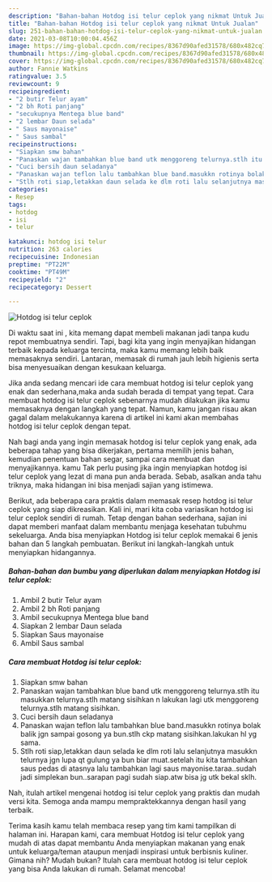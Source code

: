 ```yaml
---
description: "Bahan-bahan Hotdog isi telur ceplok yang nikmat Untuk Jualan"
title: "Bahan-bahan Hotdog isi telur ceplok yang nikmat Untuk Jualan"
slug: 251-bahan-bahan-hotdog-isi-telur-ceplok-yang-nikmat-untuk-jualan
date: 2021-03-08T10:00:04.456Z
image: https://img-global.cpcdn.com/recipes/8367d90afed31578/680x482cq70/hotdog-isi-telur-ceplok-foto-resep-utama.jpg
thumbnail: https://img-global.cpcdn.com/recipes/8367d90afed31578/680x482cq70/hotdog-isi-telur-ceplok-foto-resep-utama.jpg
cover: https://img-global.cpcdn.com/recipes/8367d90afed31578/680x482cq70/hotdog-isi-telur-ceplok-foto-resep-utama.jpg
author: Fannie Watkins
ratingvalue: 3.5
reviewcount: 9
recipeingredient:
- "2 butir Telur ayam"
- "2 bh Roti panjang"
- "secukupnya Mentega blue band"
- "2 lembar Daun selada"
- " Saus mayonaise"
- " Saus sambal"
recipeinstructions:
- "Siapkan smw bahan"
- "Panaskan wajan tambahkan blue band utk menggoreng telurnya.stlh itu masukkan telurnya.stlh matang sisihkan n lakukan lagi utk menggoreng telurnya.stlh matang sisihkan."
- "Cuci bersih daun seladanya"
- "Panaskan wajan teflon lalu tambahkan blue band.masukkn rotinya bolak balik jgn sampai gosong ya bun.stlh ckp matang sisihkan.lakukan hl yg sama."
- "Stlh roti siap,letakkan daun selada ke dlm roti lalu selanjutnya masukkn telurnya jgn lupa qt gulung ya bun biar muat.setelah itu kita tambahkan saus pedas di atasnya lalu tambahkan lagi saus mayonise.taraa..sudah jadi simplekan bun..sarapan pagi sudah siap.atw bisa jg utk bekal sklh."
categories:
- Resep
tags:
- hotdog
- isi
- telur

katakunci: hotdog isi telur 
nutrition: 263 calories
recipecuisine: Indonesian
preptime: "PT22M"
cooktime: "PT49M"
recipeyield: "2"
recipecategory: Dessert

---
```



![Hotdog isi telur ceplok](https://img-global.cpcdn.com/recipes/8367d90afed31578/680x482cq70/hotdog-isi-telur-ceplok-foto-resep-utama.jpg)

Di waktu  saat ini , kita memang dapat membeli makanan jadi tanpa kudu repot membuatnya sendiri. Tapi, bagi kita yang ingin menyajikan hidangan terbaik kepada keluarga tercinta, maka kamu memang lebih baik memasaknya sendiri. Lantaran, memasak di rumah jauh lebih higienis serta bisa menyesuaikan dengan kesukaan keluarga.

Jika anda sedang mencari ide cara membuat hotdog isi telur ceplok yang enak dan sederhana,maka anda sudah berada di tempat yang tepat. Cara membuat hotdog isi telur ceplok  sebenarnya mudah dilakukan jika kamu memasaknya dengan langkah yang tepat. Namun, kamu jangan risau akan gagal dalam melakukannya 
karena di artikel ini kami akan membahas hotdog isi telur ceplok dengan tepat.  



Nah bagi anda yang ingin memasak hotdog isi telur ceplok yang enak, ada beberapa tahap yang bisa dikerjakan, pertama memilih jenis bahan, kemudian penentuan bahan segar, sampai cara membuat dan menyajikannya. kamu Tak perlu pusing jika ingin menyiapkan hotdog isi telur ceplok yang lezat di mana pun anda berada. Sebab, asalkan anda  tahu triknya, maka hidangan ini bisa menjadi sajian yang istimewa.

Berikut, ada beberapa cara praktis  dalam memasak resep hotdog isi telur ceplok yang siap dikreasikan. Kali ini, mari kita coba variasikan hotdog isi telur ceplok sendiri di rumah. Tetap dengan bahan sederhana, sajian ini dapat memberi manfaat dalam membantu menjaga kesehatan tubuhmu sekeluarga. Anda bisa menyiapkan Hotdog isi telur ceplok memakai 6 jenis bahan dan 5 langkah pembuatan. Berikut ini langkah-langkah untuk menyiapkan hidangannya.

<!--inarticleads1-->

##### Bahan-bahan dan bumbu yang diperlukan dalam menyiapkan Hotdog isi telur ceplok:

1. Ambil 2 butir Telur ayam
1. Ambil 2 bh Roti panjang
1. Ambil secukupnya Mentega blue band
1. Siapkan 2 lembar Daun selada
1. Siapkan  Saus mayonaise
1. Ambil  Saus sambal




<!--inarticleads2-->

##### Cara membuat Hotdog isi telur ceplok:

1. Siapkan smw bahan
1. Panaskan wajan tambahkan blue band utk menggoreng telurnya.stlh itu masukkan telurnya.stlh matang sisihkan n lakukan lagi utk menggoreng telurnya.stlh matang sisihkan.
1. Cuci bersih daun seladanya
1. Panaskan wajan teflon lalu tambahkan blue band.masukkn rotinya bolak balik jgn sampai gosong ya bun.stlh ckp matang sisihkan.lakukan hl yg sama.
1. Stlh roti siap,letakkan daun selada ke dlm roti lalu selanjutnya masukkn telurnya jgn lupa qt gulung ya bun biar muat.setelah itu kita tambahkan saus pedas di atasnya lalu tambahkan lagi saus mayonise.taraa..sudah jadi simplekan bun..sarapan pagi sudah siap.atw bisa jg utk bekal sklh.




Nah, itulah artikel mengenai  hotdog isi telur ceplok  yang praktis dan mudah versi kita. Semoga anda mampu mempraktekkannya dengan hasil yang terbaik. 

Terima kasih kamu telah membaca resep yang tim kami tampilkan di halaman ini. Harapan kami, cara membuat  Hotdog isi telur ceplok yang mudah di atas dapat membantu Anda menyiapkan makanan yang enak untuk keluarga/teman ataupun menjadi inspirasi untuk berbisnis kuliner. Gimana nih? Mudah bukan? Itulah cara membuat hotdog isi telur ceplok yang bisa Anda lakukan di rumah. Selamat mencoba!

